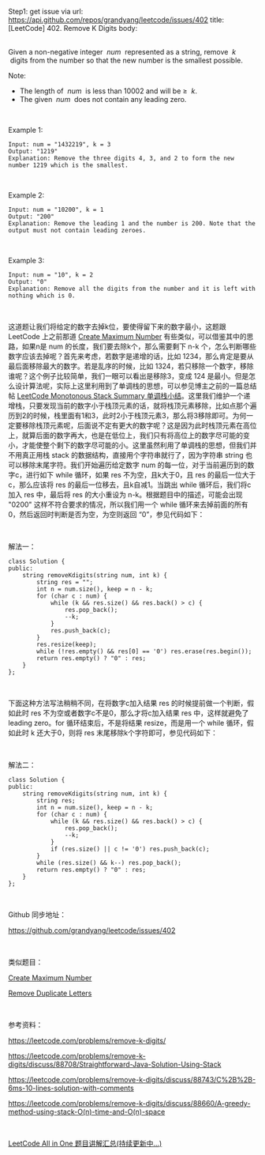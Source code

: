 Step1: get issue via url: https://api.github.com/repos/grandyang/leetcode/issues/402 
 title:[LeetCode] 402. Remove K Digits 
 body:  
  

Given a non-negative integer  _num_  represented as a string, remove  _k_  digits from the number so that the new number is the smallest possible.

Note:

  * The length of  _num_  is less than 10002 and will be ≥  _k_.
  * The given  _num_  does not contain any leading zero.



 

Example 1:
    
    
    Input: num = "1432219", k = 3
    Output: "1219"
    Explanation: Remove the three digits 4, 3, and 2 to form the new number 1219 which is the smallest.
    

 

Example 2:
    
    
    Input: num = "10200", k = 1
    Output: "200"
    Explanation: Remove the leading 1 and the number is 200. Note that the output must not contain leading zeroes.
    

 

Example 3:
    
    
    Input: num = "10", k = 2
    Output: "0"
    Explanation: Remove all the digits from the number and it is left with nothing which is 0.
    

 

这道题让我们将给定的数字去掉k位，要使得留下来的数字最小，这题跟 LeetCode 上之前那道 [Create Maximum Number](http://www.cnblogs.com/grandyang/p/5136749.html) 有些类似，可以借鉴其中的思路，如果n是 num 的长度，我们要去除k个，那么需要剩下 n-k 个，怎么判断哪些数字应该去掉呢？首先来考虑，若数字是递增的话，比如 1234，那么肯定是要从最后面移除最大的数字。若是乱序的时候，比如 1324，若只移除一个数字，移除谁呢？这个例子比较简单，我们一眼可以看出是移除3，变成 124 是最小。但是怎么设计算法呢，实际上这里利用到了单调栈的思想，可以参见博主之前的一篇总结帖 [LeetCode Monotonous Stack Summary 单调栈小结](http://www.cnblogs.com/grandyang/p/8887985.html)。这里我们维护一个递增栈，只要发现当前的数字小于栈顶元素的话，就将栈顶元素移除，比如点那个遍历到2的时候，栈里面有1和3，此时2小于栈顶元素3，那么将3移除即可。为何一定要移除栈顶元素呢，后面说不定有更大的数字呢？这是因为此时栈顶元素在高位上，就算后面的数字再大，也是在低位上，我们只有将高位上的数字尽可能的变小，才能使整个剩下的数字尽可能的小。这里虽然利用了单调栈的思想，但我们并不用真正用栈 stack 的数据结构，直接用个字符串就行了，因为字符串 string 也可以移除末尾字符。我们开始遍历给定数字 num 的每一位，对于当前遍历到的数字c，进行如下 while 循环，如果 res 不为空，且k大于0，且 res 的最后一位大于c，那么应该将 res 的最后一位移去，且k自减1。当跳出 while 循环后，我们将c加入 res 中，最后将 res 的大小重设为 n-k。根据题目中的描述，可能会出现 "0200" 这样不符合要求的情况，所以我们用一个 while 循环来去掉前面的所有0，然后返回时判断是否为空，为空则返回 “0”，参见代码如下：

 

解法一：
    
    
    class Solution {
    public:
        string removeKdigits(string num, int k) {
            string res = "";
            int n = num.size(), keep = n - k;
            for (char c : num) {
                while (k && res.size() && res.back() > c) {
                    res.pop_back();
                    --k;
                }
                res.push_back(c);
            }
            res.resize(keep);
            while (!res.empty() && res[0] == '0') res.erase(res.begin());
            return res.empty() ? "0" : res;
        }
    };

 

下面这种方法写法稍稍不同，在将数字c加入结果 res 的时候提前做一个判断，假如此时 res 不为空或者数字c不是0，那么才将c加入结果 res 中，这样就避免了 leading zero。for 循环结束后，不是将结果 resize，而是用一个 while 循环，假如此时 k 还大于0，则将 res 末尾移除k个字符即可，参见代码如下：

 

解法二：
    
    
    class Solution {
    public:
        string removeKdigits(string num, int k) {
            string res;
            int n = num.size(), keep = n - k;
            for (char c : num) {
                while (k && res.size() && res.back() > c) {
                    res.pop_back();
                    --k;
                }
                if (res.size() || c != '0') res.push_back(c);
            }
            while (res.size() && k--) res.pop_back();
            return res.empty() ? "0" : res;
        }
    };

 

Github 同步地址：

<https://github.com/grandyang/leetcode/issues/402>

 

类似题目：

[Create Maximum Number](http://www.cnblogs.com/grandyang/p/5136749.html)

[Remove Duplicate Letters](http://www.cnblogs.com/grandyang/p/5085379.html)

 

参考资料：

<https://leetcode.com/problems/remove-k-digits/>

<https://leetcode.com/problems/remove-k-digits/discuss/88708/Straightforward-Java-Solution-Using-Stack>

<https://leetcode.com/problems/remove-k-digits/discuss/88743/C%2B%2B-6ms-10-lines-solution-with-comments>

<https://leetcode.com/problems/remove-k-digits/discuss/88660/A-greedy-method-using-stack-O(n)-time-and-O(n)-space>

 

[LeetCode All in One 题目讲解汇总(持续更新中...)](http://www.cnblogs.com/grandyang/p/4606334.html)
